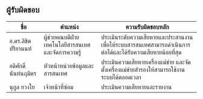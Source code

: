 ## ผู้รับผิดชอบ

| ชื่อ | ตำแหน่ง | ความรับผิดชอบหลัก |
|-------|---------|---------|
| อ.ดร.ลิขิต ปรียานนท์ | ผู้ช่วยคณบดีฝ่ายเทคโนโลยีสารสนเทศและจัดการความรู้ | ประเมินระดับความเสียหายและประสานงานเพื่อให้ระบบสารสนเทศสามารถดำเนินการต่อได้และได้รับความเสียหายน้อยที่สุด |
| อดิศักดิ์ นันท์นฤมิตร | หัวหน้าหน่วยข้อมูลและสารสนเทศ | ประเมินความเสียหายเครื่องแม่ข่าย และจัดตั้งเครื่องแม่ข่ายสำรองให้สามารถใช้งานระบบได้ตลอดเวลา |
| นุกูล ยวงใย | เจ้าหน้าที่ซ่อม | ประเมินความเสียหายและรายงาน |
